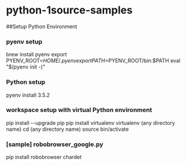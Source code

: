 # python-1source-samples

##Setup Python Environment

### pyenv setup
brew install pyenv
export PYENV_ROOT=$HOME/.pyenv
export PATH=$PYENV_ROOT/bin:$PATH
eval "$(pyenv init -)"

### Python setup
pyenv install 3.5.2

### workspace setup with virtual Python environment
pip install --upgrade pip
pip install virtualenv
virtualenv (any directory name)
cd (any directory name)
source bin/activate

### [sample] robobrowser_google.py
pip install robobrowser chardet
 